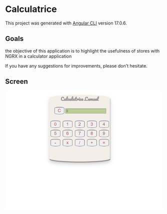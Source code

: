 # Calculatrice

This project was generated with [Angular CLI](https://github.com/angular/angular-cli) version 17.0.6.

## Goals

the objective of this application is to highlight the usefulness of stores with NGRX in a calculator application

If you have any suggestions for improvements, please don't hesitate.

## Screen

![alt text](image.png)
